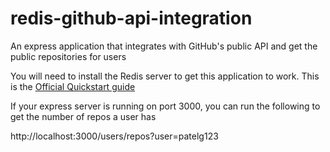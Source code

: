 # redis-github-api-integration

An express application that integrates with GitHub's public API and get the public repositories for users

You will need to install the Redis server to get this application to work. This is the <a href="https://redis.io/topics/quickstart">Official Quickstart guide</a>

If your express server is running on port 3000, you can run the following to get the number of repos a user has

http://localhost:3000/users/repos?user=patelg123

